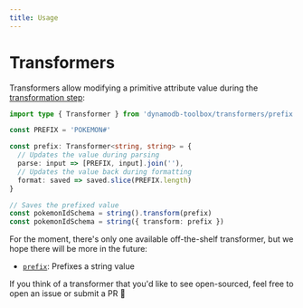 ```yaml
---
title: Usage
---
```


# Transformers

Transformers allow modifying a primitive attribute value during the [transformation step](../16-actions/1-parse.md):

```ts
import type { Transformer } from 'dynamodb-toolbox/transformers/prefix'

const PREFIX = 'POKEMON#'

const prefix: Transformer<string, string> = {
  // Updates the value during parsing
  parse: input => [PREFIX, input].join(''),
  // Updates the value back during formatting
  format: saved => saved.slice(PREFIX.length)
}

// Saves the prefixed value
const pokemonIdSchema = string().transform(prefix)
const pokemonIdSchema = string({ transform: prefix })
```

For the moment, there's only one available off-the-shelf transformer, but we hope there will be more in the future:

- [`prefix`](./2-prefix.md): Prefixes a string value

If you think of a transformer that you'd like to see open-sourced, feel free to open an issue or submit a PR 🤗
